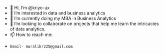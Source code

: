 - 👋 Hi, I’m @kriyo-ux
- 👀 I’m interested in data and business analytics
- 🌱 I’m currently doing my MBA in Business Analytics
- 💞️ I’m looking to collaborate on projects that help me learn the intricacies of data analytics.
- 📫 How to reach me:
-     Email- muralikr225@gmail.com

<!---
kriyo-ux/kriyo-ux is a ✨ special ✨ repository because its `README.md` (this file) appears on your GitHub profile.
You can click the Preview link to take a look at your changes.
--->
